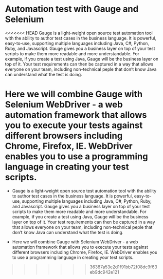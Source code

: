 # Automation test with Gauge and Selenium

<<<<<<< HEAD
Gauge is a light-weight open source test automation tool with the ability to author test cases in the business language.  It is powerful, easy-to-use, supporting multiple languages including  Java, C#, Python, Ruby, and Javascript. Gauge gives you a business layer on top of your test scripts to make them more readable and more understandable. For example, if you create a test using Java, Gauge will be the business layer on top of it. Your test requirements can then be captured in a way that allows everyone on your team, including non-technical peple that don’t know Java can understand what the test is doing.

Here we will combine Gauge with Selenium WebDriver - a web automation framework that allows you to execute your tests against different browsers including Chrome, Firefox, IE. WebDriver enables you to use a programming language in creating your test scripts.
=======
* Gauge is a light-weight open source test automation tool with the ability to author test cases in the business language.  It is powerful, easy-to-use, supporting multiple languages including  Java, C#, Python, Ruby, and Javascript. Gauge gives you a business layer on top of your test scripts to make them more readable and more understandable. For example, if you create a test using Java, Gauge will be the business layer on top of it. Your test requirements can then be captured in a way that allows everyone on your team, including non-technical peple that don’t know Java can understand what the test is doing.

* Here we will combine Gauge with Selenium WebDriver - a web automation framework that allows you to execute your tests against different browsers including Chrome, Firefox, IE. WebDriver enables you to use a programming language in creating your test scripts.
>>>>>>> 36387a53e2d1f91bb72f08dc9f63eb9dc942e121
